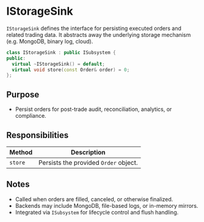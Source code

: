 # IStorageSink

`IStorageSink` defines the interface for persisting executed orders and related trading data. It abstracts away the underlying storage mechanism (e.g. MongoDB, binary log, cloud).

```cpp
class IStorageSink : public ISubsystem {
public:
  virtual ~IStorageSink() = default;
  virtual void store(const Order& order) = 0;
};
```

## Purpose

* Persist orders for post-trade audit, reconciliation, analytics, or compliance.

## Responsibilities

| Method  | Description                           |
| ------- | ------------------------------------- |
| `store` | Persists the provided `Order` object. |

## Notes

* Called when orders are filled, canceled, or otherwise finalized.
* Backends may include MongoDB, file-based logs, or in-memory mirrors.
* Integrated via `ISubsystem` for lifecycle control and flush handling.
